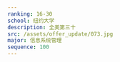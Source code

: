 ```yaml
---
ranking: 16-30
school: 纽约大学
description: 全美第三十
src: /assets/offer_update/073.jpg
major: 信息系统管理
sequence: 100
---
```

